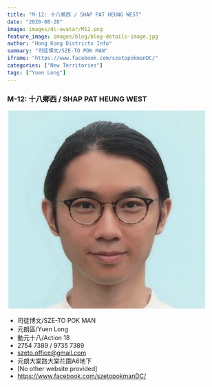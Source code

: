 ```yaml
---
title: "M-12: 十八鄉西 / SHAP PAT HEUNG WEST"
date: "2020-08-20"
image: images/dc-avatar/M12.png
feature_image: images/blog/blog-details-image.jpg
author: "Hong Kong Districts Info"
summary: "司徒博文/SZE-TO POK MAN"
iframe: "https://www.facebook.com/szetopokmanDC/"
categories: ["New Territories"]
tags: ["Yuen Long"]
---
```


### M-12: 十八鄉西 / SHAP PAT HEUNG WEST  
![](/images/dc-avatar/M12.png)  

 - 司徒博文/SZE-TO POK MAN  
 - 元朗區/Yuen Long  
 - 動元十八/Action 18  
 - 2754 7389 / 9735 7389  
 - szeto.office@gmail.com  
 - 元朗大棠路大棠花園A6地下  
 - [No other website provided]  
 - https://www.facebook.com/szetopokmanDC/

